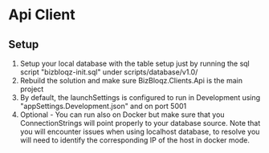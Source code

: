 ﻿# Api Client
## Setup
1. Setup your local database with the table setup just by running the sql script "bizbloqz-init.sql" under scripts/database/v1.0/
2. Rebuild the solution and make sure BizBloqz.Clients.Api is the main project
3. By default, the launchSettings is configured to run in Development using "appSettings.Development.json" and on port 5001
4. Optional - You can run also on Docker but make sure that you ConnectionStrings will point properly to your database source. Note that you will encounter issues when using localhost database, to resolve you will need to identify the corresponding IP of the host in docker mode.
